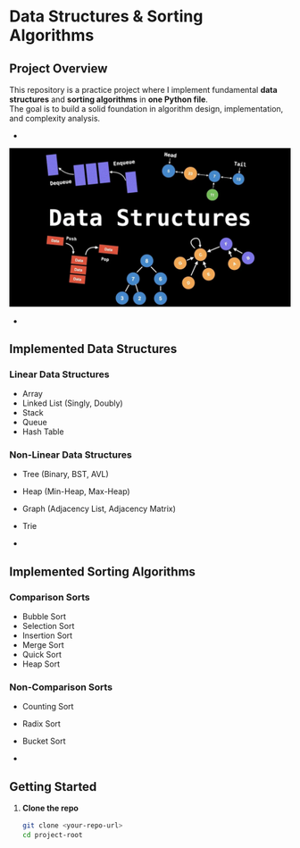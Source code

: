 # Data Structures & Sorting Algorithms

## Project Overview
This repository is a practice project where I implement fundamental **data structures** and **sorting algorithms** in **one Python file**.  
The goal is to build a solid foundation in algorithm design, implementation, and complexity analysis.

-

![](images/image.jpg) 

-

## Implemented Data Structures

### Linear Data Structures
- Array  
- Linked List (Singly, Doubly)  
- Stack  
- Queue  
- Hash Table  

### Non-Linear Data Structures
- Tree (Binary, BST, AVL)  
- Heap (Min-Heap, Max-Heap)  
- Graph (Adjacency List, Adjacency Matrix)  
- Trie  

-

## Implemented Sorting Algorithms

### Comparison Sorts
- Bubble Sort  
- Selection Sort  
- Insertion Sort  
- Merge Sort  
- Quick Sort  
- Heap Sort  

### Non-Comparison Sorts
- Counting Sort  
- Radix Sort  
- Bucket Sort  

-

## Getting Started

1. **Clone the repo**
   ```bash
   git clone <your-repo-url>
   cd project-root
